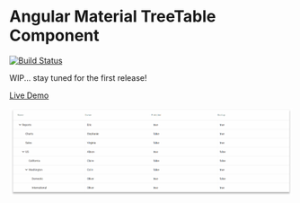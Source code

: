# Angular Material TreeTable Component

[![Build Status](https://travis-ci.com/mlrv/ng-material-tree-table.svg?branch=master)](https://travis-ci.com/mlrv/ng-material-tree-table)

WIP... stay tuned for the first release!

[Live Demo](http://ng-material-treetable.surge.sh/)

![Alt Text](assets/readme-gif.gif)